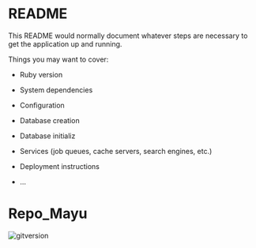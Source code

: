 # README

This README would normally document whatever steps are necessary to get the
application up and running.

Things you may want to cover:

* Ruby version

* System dependencies

* Configuration

* Database creation

* Database initializ

* Services (job queues, cache servers, search engines, etc.)

* Deployment instructions

* ...
# Repo_Mayu
![gitversion](https://github.com/Mayuraj12/Repo_Mayu/assets/172379776/5ea3ff25-a875-4df3-a760-cc192028503f)


